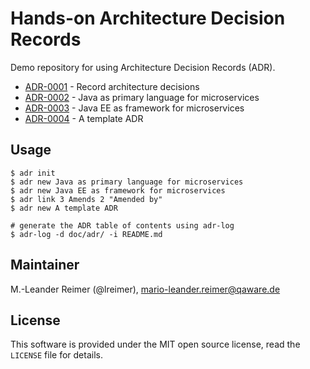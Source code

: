# Hands-on Architecture Decision Records

Demo repository for using Architecture Decision Records (ADR).

<!-- adrlog -->

* [ADR-0001](doc/adr/0001-record-architecture-decisions.md) - Record architecture decisions
* [ADR-0002](doc/adr/0002-java-as-primary-language-for-microservices.md) - Java as primary language for microservices
* [ADR-0003](doc/adr/0003-java-ee-as-framework-for-microservices.md) - Java EE as framework for microservices
* [ADR-0004](doc/adr/0004-a-template-adr.md) - A template ADR

<!-- adrlogstop -->

## Usage

```
$ adr init
$ adr new Java as primary language for microservices
$ adr new Java EE as framework for microservices
$ adr link 3 Amends 2 "Amended by"
$ adr new A template ADR

# generate the ADR table of contents using adr-log
$ adr-log -d doc/adr/ -i README.md
```

## Maintainer

M.-Leander Reimer (@lreimer), <mario-leander.reimer@qaware.de>

## License

This software is provided under the MIT open source license, read the `LICENSE` file for details.
